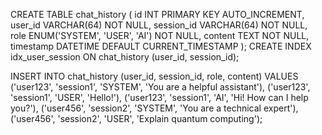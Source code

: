 CREATE TABLE chat_history (
    id INT PRIMARY KEY AUTO_INCREMENT,
    user_id VARCHAR(64) NOT NULL,
    session_id VARCHAR(64) NOT NULL,
    role ENUM('SYSTEM', 'USER', 'AI') NOT NULL,
    content TEXT NOT NULL,
    timestamp DATETIME DEFAULT CURRENT_TIMESTAMP
);
CREATE INDEX idx_user_session ON chat_history (user_id, session_id);

INSERT INTO chat_history (user_id, session_id, role, content) VALUES
('user123', 'session1', 'SYSTEM', 'You are a helpful assistant'),
('user123', 'session1', 'USER', 'Hello!'),
('user123', 'session1', 'AI', 'Hi! How can I help you?'),
('user456', 'session2', 'SYSTEM', 'You are a technical expert'),
('user456', 'session2', 'USER', 'Explain quantum computing');